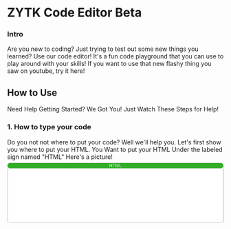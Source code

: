 # ZYTK Code Editor Beta

### Intro
Are you new to coding? Just trying to test out some new things you learned? Use our code editor! It's a fun code playground that you can use to play around with your
skills! If you want to use that new flashy thing you saw on youtube, try it here!

## How to Use
Need Help Getting Started? We Got You! Just Watch These Steps for Help!
### 1. How to type your code
Do you not not where to put your code? Well we'll help you.
Let's first show you where to put your HTML. You Want to put your HTML Under the labeled sign named "HTML" Here's a picture!  
![ce-beta](/docs/assets/HTML-Code-Section.png/)
